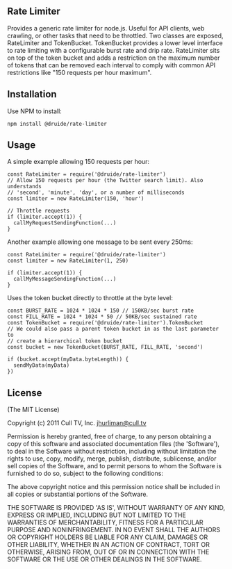 Rate Limiter
---------

Provides a generic rate limiter for node.js. Useful for API clients, web
crawling, or other tasks that need to be throttled. Two classes are exposed,
RateLimiter and TokenBucket. TokenBucket provides a lower level interface to
rate limiting with a configurable burst rate and drip rate. RateLimiter sits
on top of the token bucket and adds a restriction on the maximum number of
tokens that can be removed each interval to comply with common API
restrictions like "150 requests per hour maximum".

## Installation ##

Use NPM to install:

    npm install @druide/rate-limiter

## Usage ##

A simple example allowing 150 requests per hour:

    const RateLimiter = require('@druide/rate-limiter')
    // Allow 150 requests per hour (the Twitter search limit). Also understands
    // 'second', 'minute', 'day', or a number of milliseconds
    const limiter = new RateLimiter(150, 'hour')

    // Throttle requests
    if (limiter.accept(1)) {
      callMyRequestSendingFunction(...)
    }

Another example allowing one message to be sent every 250ms:

    const RateLimiter = require('@druide/rate-limiter')
    const limiter = new RateLimiter(1, 250)

    if (limiter.accept(1)) {
      callMyMessageSendingFunction(...)
    }

Uses the token bucket directly to throttle at the byte level:

    const BURST_RATE = 1024 * 1024 * 150 // 150KB/sec burst rate
    const FILL_RATE = 1024 * 1024 * 50 // 50KB/sec sustained rate
    const TokenBucket = require('@druide/rate-limiter').TokenBucket
    // We could also pass a parent token bucket in as the last parameter to
    // create a hierarchical token bucket
    const bucket = new TokenBucket(BURST_RATE, FILL_RATE, 'second')

    if (bucket.accept(myData.byteLength)) {
      sendMyData(myData)
    })

## License ##

(The MIT License)

Copyright (c) 2011 Cull TV, Inc. <jhurliman@cull.tv>

Permission is hereby granted, free of charge, to any person obtaining
a copy of this software and associated documentation files (the
'Software'), to deal in the Software without restriction, including
without limitation the rights to use, copy, modify, merge, publish,
distribute, sublicense, and/or sell copies of the Software, and to
permit persons to whom the Software is furnished to do so, subject to
the following conditions:

The above copyright notice and this permission notice shall be
included in all copies or substantial portions of the Software.

THE SOFTWARE IS PROVIDED 'AS IS', WITHOUT WARRANTY OF ANY KIND,
EXPRESS OR IMPLIED, INCLUDING BUT NOT LIMITED TO THE WARRANTIES OF
MERCHANTABILITY, FITNESS FOR A PARTICULAR PURPOSE AND NONINFRINGEMENT.
IN NO EVENT SHALL THE AUTHORS OR COPYRIGHT HOLDERS BE LIABLE FOR ANY
CLAIM, DAMAGES OR OTHER LIABILITY, WHETHER IN AN ACTION OF CONTRACT,
TORT OR OTHERWISE, ARISING FROM, OUT OF OR IN CONNECTION WITH THE
SOFTWARE OR THE USE OR OTHER DEALINGS IN THE SOFTWARE.
